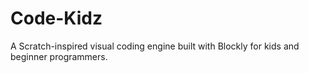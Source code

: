 # Code-Kidz
A Scratch-inspired visual coding engine built with Blockly for kids and beginner programmers.
